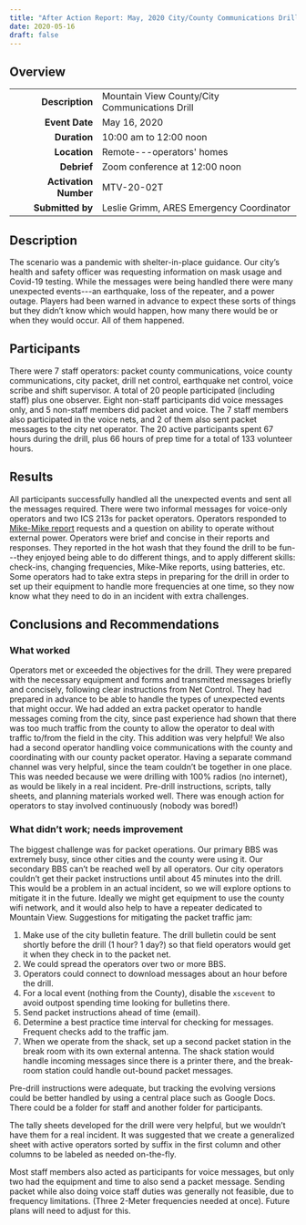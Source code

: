 ```yaml
---
title: "After Action Report: May, 2020 City/County Communications Drill"
date: 2020-05-16
draft: false
---
```

## Overview

| | |
| --------------:       | :--------------------------------------------- |
| **Description**       | Mountain View County/City Communications Drill |
| **Event Date**        | May 16, 2020 |
| **Duration**          | 10:00 am to 12:00 noon |
| **Location**          | Remote---operators' homes |
| **Debrief**           | Zoom conference at 12:00 noon |
| **Activation Number** | MTV-20-02T |
| **Submitted by**      | Leslie Grimm, ARES Emergency Coordinator |


## Description

The scenario was a pandemic with shelter-in-place guidance. Our city’s health and safety officer was requesting information on mask usage and Covid-19 testing. While the messages were being handled there were many unexpected events---an earthquake, loss of the repeater, and a power outage. Players had been warned in advance to expect these sorts of things but they didn’t know which would happen, how many there would be or when they would occur. All of them happened.

## Participants

There were 7 staff operators: packet county communications, voice county communications, city packet, drill net control, earthquake net control, voice  scribe and shift supervisor. A total of 20 people participated (including staff) plus one observer. Eight non-staff participants did voice messages only, and 5 non-staff members did packet and voice. The 7 staff members also participated in the voice nets, and 2 of them also sent packet messages to the city net operator. The 20 active participants spent 67 hours during the drill, plus 66 hours of prep time for a total of 133 volunteer hours.

## Results

All participants successfully handled all the unexpected events and sent all the messages required. There were two informal messages for voice-only operators and two ICS 213s for packet operators. Operators responded to [Mike-Mike report](https://www.scc-ares-races.org/MMScale.html) requests and a question on ability to operate without external power. Operators were brief and concise in their reports and responses. They reported in the hot wash that they found the drill to be fun---they enjoyed being able to do different things, and to apply different skills: check-ins, changing frequencies, Mike-Mike reports, using batteries, etc. Some operators had to take extra steps in preparing for the drill in order to set up their equipment to handle more frequencies at one time, so they now know what they need to do in an incident with extra challenges.

## Conclusions and Recommendations

### What worked

Operators met or exceeded the objectives for the drill. They were prepared with the necessary equipment and forms and transmitted messages briefly and concisely, following clear instructions from Net Control. They had prepared in advance to be able to handle the types of unexpected events that might occur.
We had added an extra packet operator to handle messages coming from the city, since past experience had shown that there was too much traffic from the county to allow the operator to deal with traffic to/from the field in the city. This addition was very helpful!  We also had a second operator handling voice communications with the county and coordinating with our county packet operator.
Having a separate command channel was very helpful, since the team couldn’t be together in one place. This was needed because we were drilling with 100% radios (no internet), as would be likely in a real incident.
Pre-drill instructions, scripts, tally sheets, and planning materials worked well. There was enough action for operators to stay involved continuously (nobody was bored!)

### What didn’t work; needs improvement

The biggest challenge was for packet operations. Our primary BBS was extremely busy, since other cities and the county were using it. Our secondary BBS can’t be reached well by all operators. Our city operators couldn’t get their packet instructions until about 45 minutes into the drill. This would be a problem in an actual incident, so we will explore options to mitigate it in the future. Ideally we might get equipment to use the county wifi network, and it would also help to have a repeater dedicated to Mountain View. 
Suggestions for mitigating the packet traffic jam:

1. Make use of the city bulletin feature. The drill bulletin could be sent shortly before the drill (1 hour? 1 day?) so that field operators would get it when they check in to the packet net.
2. We could spread the operators over two or more BBS.
3. Operators could connect to download messages about an hour before the drill.
4. For a local event (nothing from the County), disable the `xscevent` to avoid outpost spending time looking for bulletins there.
5. Send packet instructions ahead of time (email).
6. Determine a best practice time interval for checking for messages. Frequent checks add to the traffic jam.
7. When we operate from the shack, set up a second packet station in the break room with its own external antenna. The shack station would handle incoming messages since there is a printer there, and the break-room station could handle out-bound packet messages.

Pre-drill instructions were adequate, but tracking the evolving versions could be better handled by using a central place such as Google Docs. There could be a folder for staff and another folder for participants.

The tally sheets developed for the drill were very helpful, but we wouldn’t have them for a real incident. It was suggested that we create a generalized sheet with active operators sorted by suffix in the first column and other columns to be labeled as needed on-the-fly.

Most staff members also acted as participants for voice messages, but only two had the equipment and time to also send a packet message. Sending packet while also doing voice staff duties was generally not feasible, due to frequency limitations. (Three 2-Meter frequencies needed at once). Future plans will need to adjust for this.
